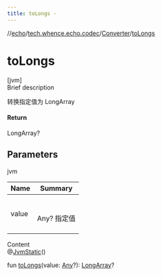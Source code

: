 ```yaml
---
title: toLongs -
---
```

//[echo](../../index.md)/[tech.whence.echo.codec](../index.md)/[Converter](index.md)/[toLongs](to-longs.md)



# toLongs  
[jvm]  
Brief description  


转换指定值为 LongArray



#### Return  


LongArray?



## Parameters  
  
jvm  
  
|  Name|  Summary| 
|---|---|
| value| <br><br>Any? 指定值<br><br>
  
  
Content  
@[JvmStatic](https://kotlinlang.org/api/latest/jvm/stdlib/kotlin.jvm/-jvm-static/index.html)()  
  
fun [toLongs](to-longs.md)(value: [Any](https://kotlinlang.org/api/latest/jvm/stdlib/kotlin/-any/index.html)?): [LongArray](https://kotlinlang.org/api/latest/jvm/stdlib/kotlin/-long-array/index.html)?  



